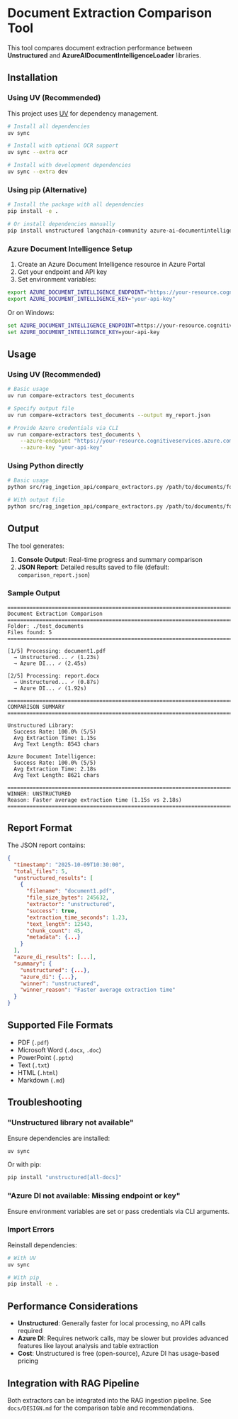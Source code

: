 # Document Extraction Comparison Tool

This tool compares document extraction performance between **Unstructured** and **AzureAIDocumentIntelligenceLoader** libraries.

## Installation

### Using UV (Recommended)

This project uses [UV](https://docs.astral.sh/uv/) for dependency management.

```bash
# Install all dependencies
uv sync

# Install with optional OCR support
uv sync --extra ocr

# Install with development dependencies
uv sync --extra dev
```

### Using pip (Alternative)

```bash
# Install the package with all dependencies
pip install -e .

# Or install dependencies manually
pip install unstructured langchain-community azure-ai-documentintelligence
```

### Azure Document Intelligence Setup

1. Create an Azure Document Intelligence resource in Azure Portal
2. Get your endpoint and API key
3. Set environment variables:

```bash
export AZURE_DOCUMENT_INTELLIGENCE_ENDPOINT="https://your-resource.cognitiveservices.azure.com/"
export AZURE_DOCUMENT_INTELLIGENCE_KEY="your-api-key"
```

Or on Windows:
```cmd
set AZURE_DOCUMENT_INTELLIGENCE_ENDPOINT=https://your-resource.cognitiveservices.azure.com/
set AZURE_DOCUMENT_INTELLIGENCE_KEY=your-api-key
```

## Usage

### Using UV (Recommended)

```bash
# Basic usage
uv run compare-extractors test_documents

# Specify output file
uv run compare-extractors test_documents --output my_report.json

# Provide Azure credentials via CLI
uv run compare-extractors test_documents \
    --azure-endpoint "https://your-resource.cognitiveservices.azure.com/" \
    --azure-key "your-api-key"
```

### Using Python directly

```bash
# Basic usage
python src/rag_ingetion_api/compare_extractors.py /path/to/documents/folder

# With output file
python src/rag_ingetion_api/compare_extractors.py /path/to/documents/folder --output my_report.json
```

## Output

The tool generates:

1. **Console Output**: Real-time progress and summary comparison
2. **JSON Report**: Detailed results saved to file (default: `comparison_report.json`)

### Sample Output

```
================================================================================
Document Extraction Comparison
================================================================================
Folder: ./test_documents
Files found: 5
================================================================================

[1/5] Processing: document1.pdf
  → Unstructured... ✓ (1.23s)
  → Azure DI... ✓ (2.45s)

[2/5] Processing: report.docx
  → Unstructured... ✓ (0.87s)
  → Azure DI... ✓ (1.92s)

================================================================================
COMPARISON SUMMARY
================================================================================

Unstructured Library:
  Success Rate: 100.0% (5/5)
  Avg Extraction Time: 1.15s
  Avg Text Length: 8543 chars

Azure Document Intelligence:
  Success Rate: 100.0% (5/5)
  Avg Extraction Time: 2.18s
  Avg Text Length: 8621 chars

================================================================================
WINNER: UNSTRUCTURED
Reason: Faster average extraction time (1.15s vs 2.18s)
================================================================================
```

## Report Format

The JSON report contains:

```json
{
  "timestamp": "2025-10-09T10:30:00",
  "total_files": 5,
  "unstructured_results": [
    {
      "filename": "document1.pdf",
      "file_size_bytes": 245632,
      "extractor": "unstructured",
      "success": true,
      "extraction_time_seconds": 1.23,
      "text_length": 12543,
      "chunk_count": 45,
      "metadata": {...}
    }
  ],
  "azure_di_results": [...],
  "summary": {
    "unstructured": {...},
    "azure_di": {...},
    "winner": "unstructured",
    "winner_reason": "Faster average extraction time"
  }
}
```

## Supported File Formats

- PDF (`.pdf`)
- Microsoft Word (`.docx`, `.doc`)
- PowerPoint (`.pptx`)
- Text (`.txt`)
- HTML (`.html`)
- Markdown (`.md`)

## Troubleshooting

### "Unstructured library not available"

Ensure dependencies are installed:
```bash
uv sync
```

Or with pip:
```bash
pip install "unstructured[all-docs]"
```

### "Azure DI not available: Missing endpoint or key"

Ensure environment variables are set or pass credentials via CLI arguments.

### Import Errors

Reinstall dependencies:
```bash
# With UV
uv sync

# With pip
pip install -e .
```

## Performance Considerations

- **Unstructured**: Generally faster for local processing, no API calls required
- **Azure DI**: Requires network calls, may be slower but provides advanced features like layout analysis and table extraction
- **Cost**: Unstructured is free (open-source), Azure DI has usage-based pricing

## Integration with RAG Pipeline

Both extractors can be integrated into the RAG ingestion pipeline. See `docs/DESIGN.md` for the comparison table and recommendations.
